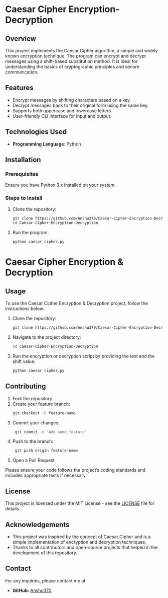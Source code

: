 # Caesar Cipher Encryption-Decryption

## Overview

This project implements the Caesar Cipher algorithm, a simple and widely known encryption technique. The program can encrypt and decrypt messages using a shift-based substitution method. It is ideal for understanding the basics of cryptographic principles and secure communication.

## Features

- Encrypt messages by shifting characters based on a key.
- Decrypt messages back to their original form using the same key.
- Supports both uppercase and lowercase letters.
- User-friendly CLI interface for input and output.

## Technologies Used

- **Programming Language**: Python

## Installation

### Prerequisites

Ensure you have Python 3.x installed on your system.

### Steps to Install

1. Clone the repository:
   ```bash
   git clone https://github.com/Anshu370/Caesar-Cipher-Encryption-Decryption.git
   cd Caesar-Cipher-Encryption-Decryption
2. Run the program:
   ```bash
   python caesar_cipher.py
# Caesar Cipher Encryption & Decryption

## Usage
To use the Caesar Cipher Encryption & Decryption project, follow the instructions below:

1. Clone the repository:
   ```bash
   git clone https://github.com/Anshu370/Caesar-Cipher-Encryption-Decryption.git
2. Navigate to the project directory:
   ```bash
   cd Caesar-Cipher-Encryption-Decryption
3. Run the encryption or decryption script by providing the text and the shift value:
   ```bash
   python caesar_cipher.py
## Contributing

1. Fork the repository
2. Create your feature branch:
   ```bash
   git checkout -b feature-name
3. Commit your changes:
   ```bash
    git commit -m 'Add some feature'
4. Push to the branch:
   ```bash
    git push origin feature-name
5. Open a Pull Request

Please ensure your code follows the project’s coding standards and includes appropriate tests if necessary.
## License

This project is licensed under the MIT License - see the [LICENSE](LICENSE) file for details.

## Acknowledgements

- This project was inspired by the concept of Caesar Cipher and is a simple implementation of encryption and decryption techniques.
- Thanks to all contributors and open-source projects that helped in the development of this repository.

## Contact

For any inquiries, please contact me at:

- **GitHub:** [Anshu370](https://github.com/Anshu370)


